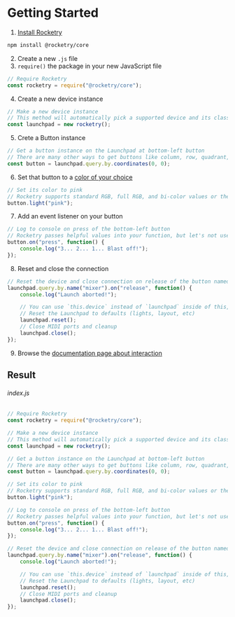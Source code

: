 # Getting Started

<!-- Also change /README.md -->

1. [Install Rocketry](installation.md)

```bash
npm install @rocketry/core
```

2. Create a new `.js` file
3. `require()` the package in your new JavaScript file

```js
// Require Rocketry
const rocketry = require("@rocketry/core");
```

4. Create a new device instance

```js
// Make a new device instance
// This method will automatically pick a supported device and its class
const launchpad = new rocketry();
```

5. Crete a Button instance

```js
// Get a button instance on the Launchpad at bottom-left button
// There are many other ways to get buttons like column, row, quadrant, etc.
const button = launchpad.query.by.coordinates(0, 0);
```

6. Set that button to a [color of your choice](color.md)

```js
// Set its color to pink
// Rocketry supports standard RGB, full RGB, and bi-color values or their names
button.light("pink");
```

7. Add an event listener on your button

```js
// Log to console on press of the bottom-left button
// Rocketry passes helpful values into your function, but let's not use them now
button.on("press", function() {
    console.log("3... 2... 1... Blast off!");
});
```

8. Reset and close the connection

```js
// Reset the device and close connection on release of the button named "mixer"
launchpad.query.by.name("mixer").on("release", function() {
    console.log("Launch aborted!");

    // You can use `this.device` instead of `launchpad` inside of this, but let's use our own reference
    // Reset the Launchpad to defaults (lights, layout, etc)
    launchpad.reset();
    // Close MIDI ports and cleanup
    launchpad.close();
});
```

9. Browse the [documentation page about interaction](interaction.md)

## Result

###### index.js

```js
// Require Rocketry
const rocketry = require("@rocketry/core");

// Make a new device instance
// This method will automatically pick a supported device and its class
const launchpad = new rocketry();

// Get a button instance on the Launchpad at bottom-left button
// There are many other ways to get buttons like column, row, quadrant, etc.
const button = launchpad.query.by.coordinates(0, 0);

// Set its color to pink
// Rocketry supports standard RGB, full RGB, and bi-color values or their names
button.light("pink");

// Log to console on press of the bottom-left button
// Rocketry passes helpful values into your function, but let's not use them now
button.on("press", function() {
    console.log("3... 2... 1... Blast off!");
});

// Reset the device and close connection on release of the button named "mixer"
launchpad.query.by.name("mixer").on("release", function() {
    console.log("Launch aborted!");

    // You can use `this.device` instead of `launchpad` inside of this, but let's use our own reference
    // Reset the Launchpad to defaults (lights, layout, etc)
    launchpad.reset();
    // Close MIDI ports and cleanup
    launchpad.close();
});
```
